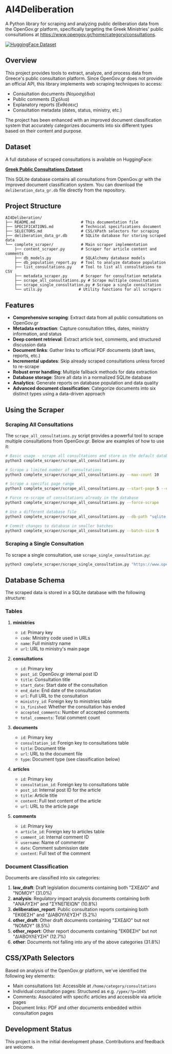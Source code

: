 # AI4Deliberation

A Python library for scraping and analyzing public deliberation data from the OpenGov.gr platform, specifically targeting the Greek Ministries' public consultations at https://www.opengov.gr/home/category/consultations.

[![HuggingFace Dataset](https://img.shields.io/badge/🤗-HuggingFace%20Dataset-yellow)](https://huggingface.co/datasets/glossAPI/opengov.gr-diaboyleuseis/tree/main)

## Overview

This project provides tools to extract, analyze, and process data from Greece's public consultation platform. Since OpenGov.gr does not provide an official API, this library implements web scraping techniques to access:

- Consultation documents (Νομοσχέδια)
- Public comments (Σχόλια)
- Explanatory reports (Εκθέσεις)
- Consultation metadata (dates, status, ministry, etc.)

The project has been enhanced with an improved document classification system that accurately categorizes documents into six different types based on their content and purpose.

## Dataset

A full database of scraped consultations is available on HuggingFace:

**[Greek Public Consultations Dataset](https://huggingface.co/datasets/glossAPI/opengov.gr-diaboyleuseis/tree/main)**

This SQLite database contains all consultations from OpenGov.gr with the improved document classification system. You can download the `deliberation_data_gr.db` file directly from the repository.

## Project Structure

```
AI4Deliberation/
├── README.md                    # This documentation file
├── SPECIFICATIONS.md            # Technical specifications document
├── SELECTORS.md                 # CSS/XPath selectors for scraping
├── deliberation_data_gr.db      # SQLite database for storing scraped data
└── complete_scraper/            # Main scraper implementation
    ├── content_scraper.py       # Scraper for article content and comments
    ├── db_models.py             # SQLAlchemy database models
    ├── db_population_report.py  # Tool to analyze database population
    ├── list_consultations.py    # Tool to list all consultations to CSV
    ├── metadata_scraper.py      # Scraper for consultation metadata
    ├── scrape_all_consultations.py # Scrape multiple consultations
    ├── scrape_single_consultation.py # Scrape a single consultation
    └── utils.py                # Utility functions for all scrapers
```

## Features

- **Comprehensive scraping**: Extract data from all public consultations on OpenGov.gr
- **Metadata extraction**: Capture consultation titles, dates, ministry information, and status
- **Deep content retrieval**: Extract article text, comments, and structured discussion data
- **Document links**: Gather links to official PDF documents (draft laws, reports, etc.)
- **Incremental updates**: Skip already scraped consultations unless forced to re-scrape
- **Robust error handling**: Multiple fallback methods for data extraction
- **Database storage**: Store all data in a normalized SQLite database
- **Analytics**: Generate reports on database population and data quality
- **Advanced document classification**: Categorize documents into six distinct types using a data-driven approach

## Using the Scraper

### Scraping All Consultations

The `scrape_all_consultations.py` script provides a powerful tool to scrape multiple consultations from OpenGov.gr. Below are examples of how to use it:

```bash
# Basic usage - scrape all consultations and store in the default database
python3 complete_scraper/scrape_all_consultations.py

# Scrape a limited number of consultations
python3 complete_scraper/scrape_all_consultations.py --max-count 10

# Scrape a specific page range
python3 complete_scraper/scrape_all_consultations.py --start-page 5 --end-page 10

# Force re-scrape of consultations already in the database
python3 complete_scraper/scrape_all_consultations.py --force-scrape

# Use a different database file
python3 complete_scraper/scrape_all_consultations.py --db-path "sqlite:///path/to/custom_db.db"

# Commit changes to database in smaller batches
python3 complete_scraper/scrape_all_consultations.py --batch-size 5
```

### Scraping a Single Consultation

To scrape a single consultation, use `scrape_single_consultation.py`:

```bash
python3 complete_scraper/scrape_single_consultation.py "https://www.opengov.gr/ministry_code/?p=consultation_id"
```

## Database Schema

The scraped data is stored in a SQLite database with the following structure:

### Tables

1. **ministries**
   - `id`: Primary key
   - `code`: Ministry code used in URLs
   - `name`: Full ministry name
   - `url`: URL to ministry's main page

2. **consultations**
   - `id`: Primary key
   - `post_id`: OpenGov.gr internal post ID
   - `title`: Consultation title
   - `start_date`: Start date of the consultation
   - `end_date`: End date of the consultation
   - `url`: Full URL to the consultation
   - `ministry_id`: Foreign key to ministries table
   - `is_finished`: Whether the consultation has ended
   - `accepted_comments`: Number of accepted comments
   - `total_comments`: Total comment count

3. **documents**
   - `id`: Primary key
   - `consultation_id`: Foreign key to consultations table
   - `title`: Document title
   - `url`: URL to the document file
   - `type`: Document type (see classification below)

4. **articles**
   - `id`: Primary key
   - `consultation_id`: Foreign key to consultations table
   - `post_id`: Internal post ID for the article
   - `title`: Article title
   - `content`: Full text content of the article
   - `url`: URL to the article page

5. **comments**
   - `id`: Primary key
   - `article_id`: Foreign key to articles table
   - `comment_id`: Internal comment ID
   - `username`: Name of commenter
   - `date`: Comment submission date
   - `content`: Full text of the comment

### Document Classification

Documents are classified into six categories:

1. **law_draft**: Draft legislation documents containing both "ΣΧΕΔΙΟ" and "ΝΟΜΟΥ" (31.0%)
2. **analysis**: Regulatory impact analysis documents containing both "ΑΝΑΛΥΣΗ" and "ΣΥΝΕΠΕΙΩΝ" (10.8%)
3. **deliberation_report**: Public consultation reports containing both "ΕΚΘΕΣΗ" and "ΔΙΑΒΟΥΛΕΥΣΗ" (5.2%)
4. **other_draft**: Other draft documents containing "ΣΧΕΔΙΟ" but not "ΝΟΜΟΥ" (8.5%)
5. **other_report**: Other report documents containing "ΕΚΘΕΣΗ" but not "ΔΙΑΒΟΥΛΕΥΣΗ" (12.7%)
6. **other**: Documents not falling into any of the above categories (31.8%)

## CSS/XPath Selectors

Based on analysis of the OpenGov.gr platform, we've identified the following key elements:

- Main consultations list: Accessible at `/home/category/consultations`
- Individual consultation pages: Structured as e.g. `/ypex/?p=1045`
- Comments: Associated with specific articles and accessible via article pages
- Document links: PDF and other documents embedded within consultation pages

## Development Status

This project is in the initial development phase. Contributions and feedback are welcome.
